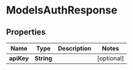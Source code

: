 

# ModelsAuthResponse


## Properties

| Name | Type | Description | Notes |
|------------ | ------------- | ------------- | -------------|
|**apiKey** | **String** |  |  [optional] |



